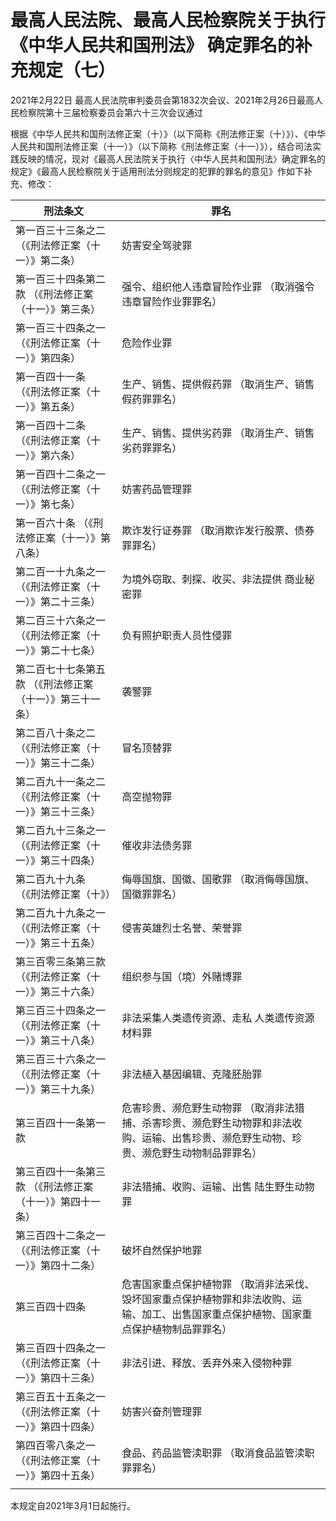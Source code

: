 # 最高人民法院、最高人民检察院关于执行《中华人民共和国刑法》 确定罪名的补充规定（七）

2021年2月22日 最高人民法院审判委员会第1832次会议、2021年2月26日最高人民检察院第十三届检察委员会第六十三次会议通过

根据《中华人民共和国刑法修正案（十）》（以下简称《刑法修正案（十）》）、《中华人民共和国刑法修正案（十一）》（以下简称《刑法修正案（十一）》），结合司法实践反映的情况，现对《最高人民法院关于执行〈中华人民共和国刑法〉确定罪名的规定》《最高人民检察院关于适用刑法分则规定的犯罪的罪名的意见》作如下补充、修改：

| 刑法条文                          | 罪名                                                                    |
| ----------------------------- | --------------------------------------------------------------------- |
| 第一百三十三条之二 （《刑法修正案（十一）》第二条）    | 妨害安全驾驶罪                                                               |
| 第一百三十四条第二款 （《刑法修正案（十一）》第三条）   | 强令、组织他人违章冒险作业罪 （取消强令违章冒险作业罪罪名）                                        |
| 第一百三十四条之一 （《刑法修正案（十一）》第四条）    | 危险作业罪                                                                 |
| 第一百四十一条 （《刑法修正案（十一）》第五条）      | 生产、销售、提供假药罪 （取消生产、销售假药罪罪名）                                            |
| 第一百四十二条 （《刑法修正案（十一）》第六条）      | 生产、销售、提供劣药罪 （取消生产、销售劣药罪罪名）                                            |
| 第一百四十二条之一 （《刑法修正案（十一）》第七条）    | 妨害药品管理罪                                                               |
| 第一百六十条 （《刑法修正案（十一）》第八条）       | 欺诈发行证券罪 （取消欺诈发行股票、债券罪罪名）                                              |
| 第二百一十九条之一 （《刑法修正案（十一）》第二十三条）  | 为境外窃取、刺探、收买、非法提供 商业秘密罪                                                |
| 第二百三十六条之一 （《刑法修正案（十一）》第二十七条）  | 负有照护职责人员性侵罪                                                           |
| 第二百七十七条第五款 （《刑法修正案（十一）》第三十一条） | 袭警罪                                                                   |
| 第二百八十条之二 （《刑法修正案（十一）》第三十二条）   | 冒名顶替罪                                                                 |
| 第二百九十一条之二 （《刑法修正案（十一）》第三十三条）  | 高空抛物罪                                                                 |
| 第二百九十三条之一 （《刑法修正案（十一）》第三十四条）  | 催收非法债务罪                                                               |
| 第二百九十九条 （《刑法修正案（十》）           | 侮辱国旗、国徽、国歌罪 （取消侮辱国旗、国徽罪罪名）                                            |
| 第二百九十九条之一 （《刑法修正案（十一）》第三十五条）  | 侵害英雄烈士名誉、荣誉罪                                                          |
| 第三百零三条第三款 （《刑法修正案（十一）》第三十六条）  | 组织参与国（境）外赌博罪                                                          |
| 第三百三十四条之一 （《刑法修正案（十一）》第三十八条）  | 非法采集人类遗传资源、走私 人类遗传资源材料罪                                               |
| 第三百三十六条之一 （《刑法修正案（十一）》第三十九条）  | 非法植入基因编辑、克隆胚胎罪                                                        |
| 第三百四十一条第一款                    | 危害珍贵、濒危野生动物罪 （取消非法猎捕、杀害珍贵、濒危野生动物罪和非法收购、运输、出售珍贵、濒危野生动物、珍贵、濒危野生动物制品罪罪名） |
| 第三百四十一条第三款 （《刑法修正案（十一）》第四十一条） | 非法猎捕、收购、运输、出售 陆生野生动物罪                                                 |
| 第三百四十二条之一 （《刑法修正案（十一）》第四十二条）  | 破坏自然保护地罪                                                              |
| 第三百四十四条                       | 危害国家重点保护植物罪 （取消非法采伐、毁坏国家重点保护植物罪和非法收购、运输、加工、出售国家重点保护植物、国家重点保护植物制品罪罪名）  |
| 第三百四十四条之一 （《刑法修正案（十一）》第四十三条）  | 非法引进、释放、丢弃外来入侵物种罪                                                     |
| 第三百五十五条之一 （《刑法修正案（十一）》第四十四条）  | 妨害兴奋剂管理罪                                                              |
| 第四百零八条之一 （《刑法修正案（十一）》第四十五条）   | 食品、药品监管渎职罪 （取消食品监管渎职罪罪名）                                              |
|                               |                                                                       |

本规定自2021年3月1日起施行。

